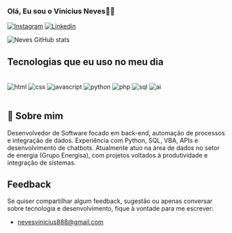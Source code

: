 
### Olá, Eu sou o Vinícius Neves👋🏼

[![Instagram](https://img.shields.io/badge/Instagram-E4405F?style=for-the-badge&logo=instagram&logoColor=white)](https://instagram.com/vnevessilvaa)
[![Linkedin](	https://img.shields.io/badge/LinkedIn-0077B5?style=for-the-badge&logo=linkedin&logoColor=white)](https://www.linkedin.com/public-profile/settings?lipi=urn%3Ali%3Apage%3Ad_flagship3_profile_self_edit_contact-info%3BtFQDqoJtQwClwGo0gzzoag%3D%3D)

![Neves GitHub stats](https://github-readme-stats.vercel.app/api?username=devneves-code&show_icons=true&theme=dracula)


## Tecnologias que eu uso no meu dia
<div style="display: inline_block"><br/>
  <img align="center" alt="html" src="https://img.shields.io/badge/HTML-239120?style=for-the-badge&logo=html5&logoColor=white"/>
  <img align="center" alt="css" src="https://img.shields.io/badge/CSS-239120?style=for-the-badge&logo=css3&logoColor=white"/>
  <img align="center" alt="javascript" src="https://img.shields.io/badge/JavaScript-323330?style=for-the-badge&logo=javascript&logoColor=F7DF1E"/>
  <img align="center" alt="python" src="https://img.shields.io/badge/Python-3776AB?style=for-the-badge&logo=python&logoColor=white"/>
  <img align="center" alt="php" src="https://img.shields.io/badge/PHP-777BB4?style=for-the-badge&logo=php&logoColor=white"/>
  <img align="center" alt="sql" src="https://img.shields.io/badge/SQL-4479A1?style=for-the-badge&logo=postgresql&logoColor=white"/>
  <img align="center" alt="ai" src="https://img.shields.io/badge/AI-FF6F00?style=for-the-badge&logo=openai&logoColor=white"/>
</div><br/>


   
   ## 🚀 Sobre mim<br/>
   
Desenvolvedor de Software focado em back-end, automação de processos e integração de dados. Experiência com Python, SQL, VBA, APIs e desenvolvimento de chatbots. Atualmente atuo na área de dados no setor de energia (Grupo Energisa), com projetos voltados à produtividade e integração de sistemas.<br/>

## Feedback

Se quiser compartilhar algum feedback, sugestão ou apenas conversar sobre tecnologia e desenvolvimento, fique à vontade para me escrever:
- [nevesvinicius888@gmail.com]()



